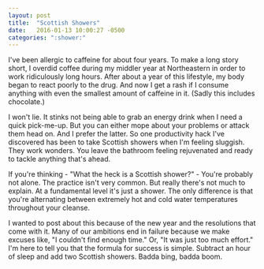 ```yaml
---
layout: post
title:  "Scottish Showers"
date:   2016-01-13 10:00:27 -0500
categories: ":shower:"
---
```


<p>I've been allergic to caffeine for about four years. To make a long story short, I overdid coffee during my middler year at Northeastern in order to work ridiculously long hours. After about a year of this lifestyle, my body began to react poorly to the drug. And now I get a rash if I consume anything with even the smallest amount of caffeine in it. (Sadly this includes chocolate.)</p>

<p>I won't lie. It stinks not being able to grab an energy drink when I need a quick pick-me-up. But you can either mope about your problems or attack them head on. And I prefer the latter. So one productivity hack I've discovered has been to take Scottish showers when I'm feeling sluggish. They work wonders. You leave the bathroom feeling rejuvenated and ready to tackle anything that's ahead.</p>

<p>If you're thinking - "What the heck is a Scottish shower?" - You're probably not alone. The practice isn't very common. But really there's not much to explain. At a fundamental level it's just a shower. The only difference is that you're alternating between extremely hot and cold water temperatures throughout your cleanse.</p>

<p>I wanted to post about this because of the new year and the resolutions that come with it. Many of our ambitions end in failure because we make excuses like, "I couldn't find enough time." Or, "It was just too much effort." I'm here to tell you that the formula for success is simple. Subtract an hour of sleep and add two Scottish showers. Badda bing, badda boom.</p>
